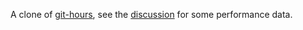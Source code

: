 A clone of [git-hours], see the [discussion] for some performance data.

[git-hours]: https://github.com/kimmobrunfeldt/git-hours/blob/8aaeee237cb9d9028e7a2592a25ad8468b1f45e4/index.js#L114-L143
[discussion]: https://github.com/Byron/gitoxide/discussions/78
